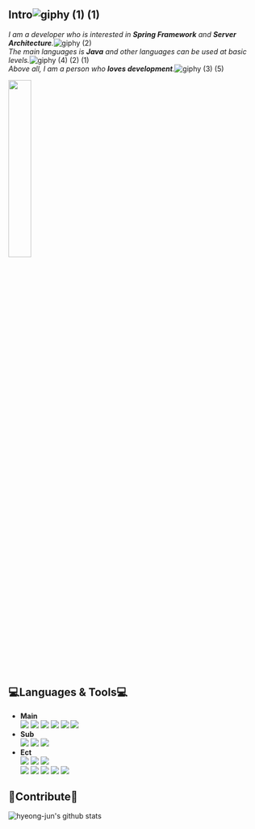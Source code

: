 Intro![giphy (1) (1)](https://user-images.githubusercontent.com/61732452/104490936-deaac400-5614-11eb-967e-af3f097b965e.gif)
--- 
   *I am a developer who is interested in **Spring Framework** and **Server Architecture**.*![giphy (2)](https://user-images.githubusercontent.com/61732452/104540969-f198b500-5663-11eb-9854-b345f4478c29.gif)   
   *The main languages is **Java** and other languages can be used at basic levels.*![giphy (4) (2) (1)](https://user-images.githubusercontent.com/61732452/104541119-43413f80-5664-11eb-870b-f4f6beaa5f91.gif)   
   *Above all, I am a person who **loves development**.*![giphy (3) (5)](https://user-images.githubusercontent.com/61732452/104492275-bb811400-5616-11eb-8636-b8e6c90b4eb4.gif)
   
<img width="30%" src="https://user-images.githubusercontent.com/53989167/155067633-551aaf4c-3f2e-468e-a03a-bdcef009c9e3.gif"/>

💻Languages & Tools💻 
---
* **Main**   
<img src="https://img.shields.io/badge/Java-007396?style=flat-square&logo=Java&logoColor=#007396"/></a>
<img src="https://img.shields.io/badge/Kotlin-7BC8F6?style=flat-square&logo=Kotlin&logoColor=white"/></a>
<img src="https://img.shields.io/badge/Spring-6DB33F?style=flat-square&logo=Spring&logoColor=green"/></a>
<img src="https://img.shields.io/badge/JDBC-yellow?style=flat-square&logo=JDBC&logoColor=white"/></a>
<img src="https://img.shields.io/badge/Jpa-3766AB?style=flat-square&logo=Jpa&logoColor=white"/></a>
<img src="https://img.shields.io/badge/mysql-f7f7f7?style=flat-square&logo=mysql&logoColor=black"/></a>
* **Sub**   
<img src="https://img.shields.io/badge/C++-f6f644?style=flat-square&logo=C++&logoColor=#00599C"/></a>
<img src="https://img.shields.io/badge/python-339933?style=flat-square&logo=python&logoColor=#white"/></a>
<img src="https://img.shields.io/badge/Amazon%20AWS-232F3E?style=flat-square&logo=Amazon%20AWS&logoColor=#232F3E"/></a>
* **Ect**   
<img src="https://img.shields.io/badge/IntelliJ%20IDEA-000000?style=flat-square&logo=IntelliJ%20IDEA&logoColor=#000000"/></a>
<img src="https://img.shields.io/badge/Spring Boot-6DB33F?style=flat-square&logo=Springboot&logoColor=green"/></a>
<img src="https://img.shields.io/badge/Android Studio-3DDC84?style=flat-square&logo=android&logoColor=white"/></a>   
<img src="https://img.shields.io/badge/Visual%20Studio-5C2D91?style=flat-square&logo=Visual%20Studio&logoColor=#5C2D91"/></a>
<img src="https://img.shields.io/badge/Notion-b4f5bd?style=flat&logo=Notion&logoColor=black"/></a>
<img src="https://img.shields.io/badge/Slack-A442A0?style=flat&logo=Slack&logoColor=white"/></a>
<img src="https://img.shields.io/badge/GitHub-gray?style=flat&logo=GitHub&logoColor=black"/></a>
<img src="https://img.shields.io/badge/Git-blue?style=flat&logo=Git&logoColor=F05032"/></a>

🙏Contribute🙏
---
![hyeong-jun's github stats](https://github-readme-stats.vercel.app/api?username=hyeong-jun-kim&show_icons=true&theme=dark&bg_color=#3399ff)
